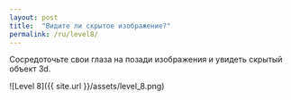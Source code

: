 ```yaml
---
layout: post
title:  "Видите ли скрытое изображение?"
permalink: /ru/level8/
---
```

Сосредоточьте свои глаза на позади изображения и увидеть скрытый объект 3d.

![Level 8]({{ site.url }}/assets/level_8.png)